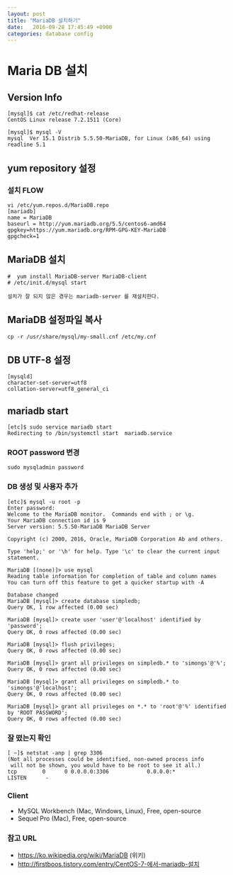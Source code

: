 ```yaml
---
layout: post
title: "MariaDB 설치하기"
date:   2016-09-28 17:45:49 +0900
categories: database config 
---
```


# Maria DB 설치
## Version Info
~~~
[mysql]$ cat /etc/redhat-release
CentOS Linux release 7.2.1511 (Core)

[mysql]$ mysql -V
mysql  Ver 15.1 Distrib 5.5.50-MariaDB, for Linux (x86_64) using readline 5.1
~~~

## yum repository 설정

### 설치 FLOW
~~~
vi /etc/yum.repos.d/MariaDB.repo
[mariadb]
name = MariaDB
baseurl = http://yum.mariadb.org/5.5/centos6-amd64
gpgkey=https://yum.mariadb.org/RPM-GPG-KEY-MariaDB
gpgcheck=1
~~~

## MariaDB 설치
~~~
#  yum install MariaDB-server MariaDB-client
# /etc/init.d/mysql start

설치가 잘 되지 않은 경우는 mariadb-server 를 재설치한다.
~~~

## MariaDB 설정파일 복사
~~~
cp -r /usr/share/mysql/my-small.cnf /etc/my.cnf
~~~

## DB UTF-8 설정
~~~
[mysqld]
character-set-server=utf8
collation-server=utf8_general_ci
~~~

## mariadb start
~~~
[etc]$ sudo service mariadb start
Redirecting to /bin/systemctl start  mariadb.service
~~~

### ROOT password 변경
~~~
sudo mysqladmin password
~~~

### DB 생성 및 사용자 추가
~~~
[etc]$ mysql -u root -p
Enter password:
Welcome to the MariaDB monitor.  Commands end with ; or \g.
Your MariaDB connection id is 9
Server version: 5.5.50-MariaDB MariaDB Server

Copyright (c) 2000, 2016, Oracle, MariaDB Corporation Ab and others.

Type 'help;' or '\h' for help. Type '\c' to clear the current input statement.

MariaDB [(none)]> use mysql
Reading table information for completion of table and column names
You can turn off this feature to get a quicker startup with -A

Database changed
MariaDB [mysql]> create database simpledb;
Query OK, 1 row affected (0.00 sec)

MariaDB [mysql]> create user 'user'@'localhost' identified by 'password';
Query OK, 0 rows affected (0.00 sec)

MariaDB [mysql]> flush privileges;
Query OK, 0 rows affected (0.00 sec)

MariaDB [mysql]> grant all privileges on simpledb.* to 'simongs'@'%';
Query OK, 0 rows affected (0.00 sec)

MariaDB [mysql]> grant all privileges on simpledb.* to 'simongs'@'localhost';
Query OK, 0 rows affected (0.00 sec)

MariaDB [mysql]> grant all privileges on *.* to 'root'@'%' identified by 'ROOT PASSWORD';
Query OK, 0 rows affected (0.00 sec)
~~~

### 잘 떴는지 확인
~~~
[ ~]$ netstat -anp | grep 3306
(Not all processes could be identified, non-owned process info
 will not be shown, you would have to be root to see it all.)
tcp        0      0 0.0.0.0:3306            0.0.0.0:*               LISTEN      -
~~~

### Client

- MySQL Workbench (Mac, Windows, Linux), Free, open-source
- Sequel Pro (Mac), Free, open-source

### 참고 URL

- https://ko.wikipedia.org/wiki/MariaDB (위키)
- http://firstboos.tistory.com/entry/CentOS-7-에서-mariadb-설치

